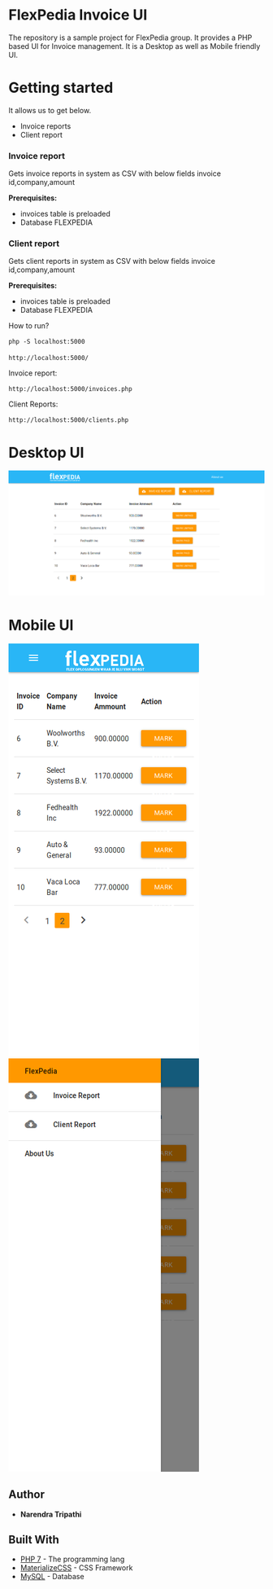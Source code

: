 # FlexPedia Invoice UI
The repository is a sample project for FlexPedia group. It provides a PHP based UI for Invoice management. It is a Desktop as well as Mobile friendly UI.

# Getting started
It allows us to get below.
* Invoice reports
* Client report

### Invoice report
Gets invoice reports in system as CSV with below fields invoice id,company,amount

**Prerequisites:**
* invoices table is preloaded
* Database FLEXPEDIA


### Client report
Gets client reports in system as CSV with below fields invoice id,company,amount

**Prerequisites:**
* invoices table is preloaded
* Database FLEXPEDIA

How to run?
```
php -S localhost:5000

http://localhost:5000/
```

Invoice report:
```
http://localhost:5000/invoices.php
```

Client Reports:
```
http://localhost:5000/clients.php
```
# Desktop UI
![Desktop UI](docImages/desktop-ui.png)

# Mobile UI
![Mobile UI](docImages/mobile-ui.png)
![Mobile Sidenav UI](docImages/mobile-sidenav.png)



## Author

* **Narendra Tripathi** 

## Built With

* [PHP 7](https://www.php.net/) - The programming lang
* [MaterializeCSS](https://materializecss.com/) - CSS Framework
* [ MySQL](https://www.mysql.com/) - Database

